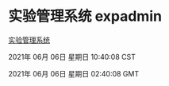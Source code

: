 # 实验管理系统 expadmin
[实验管理系统](http://59.174.24.47:56808/expadmin-782313d2-e1b1-4ea7-932e-3a55e6a1a4d0/)

2021年 06月 06日 星期日 10:40:08 CST

2021年 06月 06日 星期日 02:40:08 GMT
